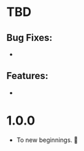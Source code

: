 TBD
====

Bug Fixes:
----------

* 

Features:
---------

*

1.0.0
=====

* To new beginnings. :tada:

